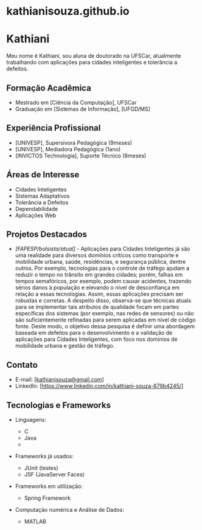 # kathianisouza.github.io

# Kathiani

Meu nome é Kathiani, sou aluna de doutorado na UFSCar, atualmente trabalhando com aplicações para cidades inteligentes e tolerância a defeitos.

## Formação Acadêmica
- Mestrado em [Ciência da Computação], UFSCar
- Graduação em [Sistemas de Informação], [UFGD/MS]

## Experiência Profissional
- [UNIVESP], Supersivora Pedagógica  (9meses)
- [UNIVESP], Mediadora Pedagógica  (1ano)
- [INVICTOS Technologia], Suporte Técnico (8meses)

## Áreas de Interesse
- Cidades Inteligentes
- Sistemas Adaptativos
- Tolerância a Defeitos
- Dependabilidade
- Aplicações Web

## Projetos Destacados
- *[FAPESP/bolsista/atual]* - Aplicações para Cidades Inteligentes já são uma realidade para diversos domínios críticos como transporte e mobilidade urbana, saúde, residências, e segurança pública, dentre outros. Por exemplo, tecnologias para o controle de tráfego ajudam a reduzir o tempo no trânsito em grandes cidades; porém, falhas em tempos semafóricos, por exemplo, podem causar acidentes, trazendo sérios danos à população e elevando o nível de desconfiança em relação a essas tecnologias. Assim, essas aplicações precisam ser robustas e corretas. A despeito disso, observa-se que técnicas atuais para se implementar tais atributos de qualidade focam em partes específicas dos sistemas (por exemplo, nas redes de sensores) ou não são suficientemente refinadas para serem aplicadas em nível de código fonte. Deste modo, o objetivo dessa pesquisa é definir uma abordagem baseada em defeitos para o desenvolvimento e a validação de aplicações para Cidades Inteligentes, com foco nos domínios de mobilidade urbana e gestão de tráfego.

## Contato
- E-mail: [kathianisouza@gmail.com]
- LinkedIn: [https://www.linkedin.com/in/kathiani-souza-879b4245/]

 ## Tecnologias e Frameworks
- Linguagens:
  - C
  - Java
  - 
- Frameworks já usados:
  - JUnit (testes)
  - JSF (JavaServer Faces)
 
- Frameworks em utilização:
  - Spring Framework
 
- Computação numérica e Análise de Dados:
  -   MATLAB

